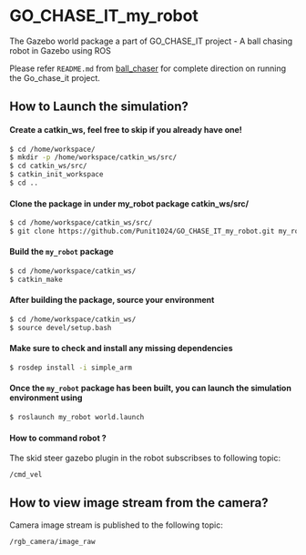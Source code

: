 # GO_CHASE_IT_my_robot
The Gazebo world package a part of GO_CHASE_IT project - A ball chasing robot in Gazebo using ROS

Please refer `README.md` from [ball_chaser](https://github.com/Punit1024/ball_chaser) for complete direction on running the Go_chase_it project.

## How to Launch the simulation?

#### Create a catkin_ws, feel free to skip if you already have one!
```sh
$ cd /home/workspace/
$ mkdir -p /home/workspace/catkin_ws/src/
$ cd catkin_ws/src/
$ catkin_init_workspace
$ cd ..
```

#### Clone the package in under my_robot package catkin_ws/src/
```sh
$ cd /home/workspace/catkin_ws/src/
$ git clone https://github.com/Punit1024/GO_CHASE_IT_my_robot.git my_robot
```

#### Build the `my_robot` package
```sh
$ cd /home/workspace/catkin_ws/ 
$ catkin_make
```

#### After building the package, source your environment
```sh
$ cd /home/workspace/catkin_ws/
$ source devel/setup.bash
```

#### Make sure to check and install any missing dependencies
```sh
$ rosdep install -i simple_arm
```

#### Once the `my_robot` package has been built, you can launch the simulation environment using
```sh
$ roslaunch my_robot world.launch
```

#### How to command robot ?
The skid steer gazebo plugin in the robot subscribses to following topic:
```sh
/cmd_vel
```

## How to view image stream from the camera?
Camera image stream is published to the following topic:
```
/rgb_camera/image_raw
```




